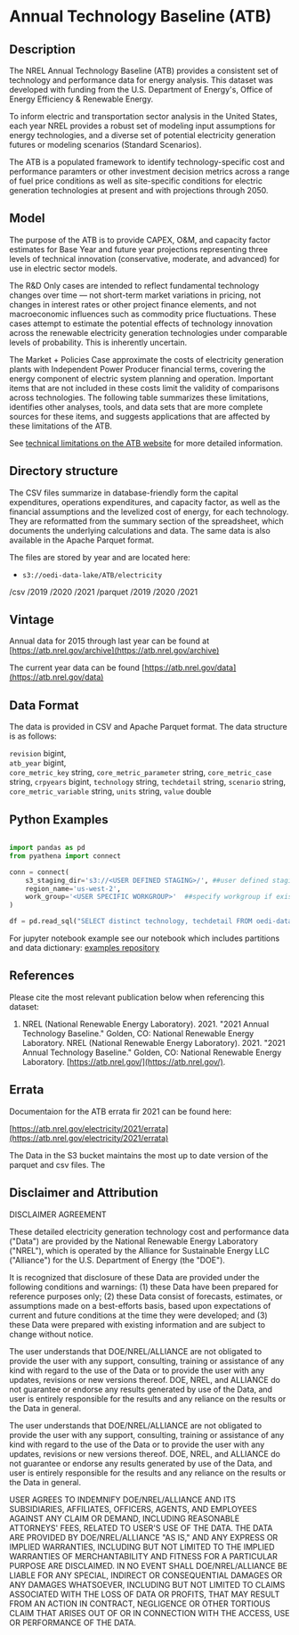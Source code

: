# Annual Technology Baseline (ATB)

## Description

The NREL Annual Technology Baseline (ATB) provides a consistent set of technology and performance data for energy analysis. This dataset was developed with funding from the U.S. Department of Energy's,
Office of Energy Efficiency & Renewable Energy.

To inform electric and transportation sector analysis in the United States, each year NREL provides a robust set of modeling input assumptions for energy technologies, and a diverse set of potential electricity generation futures or modeling scenarios (Standard Scenarios).

The ATB is a populated framework to identify technology-specific cost and performance paramters or other investment decision metrics across a range of fuel price conditions as well as site-specific conditions for electric generation technologies at present and with projections through 2050.  

## Model

The purpose of the ATB is to provide CAPEX, O&M, and capacity factor estimates for Base Year and future year projections representing three levels of technical innovation (conservative, moderate, and advanced) for use in electric sector models.

The R&D Only cases are intended to reflect fundamental technology changes over time — not short-term market variations in pricing, not changes in interest rates or other project finance elements, and not macroeconomic influences such as commodity price fluctuations. These cases attempt to estimate the potential effects of technology innovation across the renewable electricity generation technologies under comparable levels of probability. This is inherently uncertain.

The Market + Policies Case approximate the costs of electricity generation plants with Independent Power Producer financial terms, covering the energy component of electric system planning and operation. Important items that are not included in these costs limit the validity of comparisons across technologies. The following table summarizes these limitations, identifies other analyses, tools, and data sets that are more complete sources for these items, and suggests applications that are affected by these limitations of the ATB.

See [technical limitations on the ATB website](https://atb.nrel.gov/electricity/2021/technical_limitations) for more detailed information.

## Directory structure

The CSV files summarize in database-friendly form the capital expenditures, operations expenditures, and capacity factor, as well as the financial assumptions and the levelized cost of energy, for each technology. They are reformatted from the summary section of the spreadsheet, which documents the underlying calculations and data. The same data is also available in the Apache Parquet format.

The files are stored by year and are located here:
- `s3://oedi-data-lake/ATB/electricity`

/csv
  /2019
  /2020
  /2021
/parquet
  /2019
  /2020
  /2021

## Vintage

Annual data for 2015 through last year can be found at [https://atb.nrel.gov/archive](https://atb.nrel.gov/archive) 

The current year data can be found [https://atb.nrel.gov/data](https://atb.nrel.gov/data) 

## Data Format

The data is provided in CSV and Apache Parquet format. The data structure is as follows:

  `revision` bigint,     
  `atb_year` bigint,  
  `core_metric_key` string, 
  `core_metric_parameter` string, 
  `core_metric_case` string, 
  `crpyears` bigint, 
  `technology` string, 
  `techdetail` string, 
  `scenario` string, 
  `core_metric_variable` string, 
  `units` string, 
  `value` double

## Python Examples

```python

import pandas as pd
from pyathena import connect

conn = connect(
    s3_staging_dir='s3://<USER DEFINED STAGING>/', ##user defined staging directory
    region_name='us-west-2',
    work_group='<USER SPECIFIC WORKGROUP>'  ##specify workgroup if exists
)

df = pd.read_sql("SELECT distinct technology, techdetail FROM oedi-data-lake. limit 8;",conn)
```

For jupyter notebook example see our notebook which includes partitions and data dictionary: [examples repository](https://github.com/openEDI/open-data-access-tools/tree/integration/examples)

## References

Please cite the most relevant publication below when referencing this dataset:

1) NREL (National Renewable Energy Laboratory). 2021. "2021 Annual Technology Baseline." Golden, CO: National Renewable Energy Laboratory. NREL (National Renewable Energy Laboratory). 2021. "2021 Annual Technology Baseline." Golden, CO: National Renewable Energy Laboratory. [https://atb.nrel.gov/](https://atb.nrel.gov/).

## Errata

Documentaion for the ATB errata fir 2021 can be found here:

[https://atb.nrel.gov/electricity/2021/errata](https://atb.nrel.gov/electricity/2021/errata)

The Data in the S3 bucket maintains the most up to date version of the parquet and csv files. The  

## Disclaimer and Attribution

DISCLAIMER AGREEMENT

These detailed electricity generation technology cost and performance data ("Data") are provided by the National Renewable Energy Laboratory ("NREL"), which is operated by the Alliance for Sustainable Energy LLC ("Alliance") for the U.S. Department of Energy (the "DOE").

It is recognized that disclosure of these Data are provided under the following conditions and warnings: (1) these Data have been prepared for reference purposes only; (2) these Data consist of forecasts, estimates, or assumptions made on a best-efforts basis, based upon expectations of current and future conditions at the time they were developed; and (3) these Data were prepared with existing information and are subject to change without notice.

The user understands that DOE/NREL/ALLIANCE are not obligated to provide the user with any support, consulting, training or assistance of any kind with regard to the use of the Data or to provide the user with any updates, revisions or new versions thereof. DOE, NREL, and ALLIANCE do not guarantee or endorse any results generated by use of the Data, and user is entirely responsible for the results and any reliance on the results or the Data in general.

The user understands that DOE/NREL/ALLIANCE are not obligated to provide the user with any support, consulting, training or assistance of any kind with regard to the use of the Data or to provide the user with any updates, revisions or new versions thereof. DOE, NREL, and ALLIANCE do not guarantee or endorse any results generated by use of the Data, and user is entirely responsible for the results and any reliance on the results or the Data in general.

USER AGREES TO INDEMNIFY DOE/NREL/ALLIANCE AND ITS SUBSIDIARIES, AFFILIATES, OFFICERS, AGENTS, AND EMPLOYEES AGAINST ANY CLAIM OR DEMAND, INCLUDING REASONABLE ATTORNEYS' FEES, RELATED TO USER'S USE OF THE DATA. THE DATA ARE PROVIDED BY DOE/NREL/ALLIANCE "AS IS," AND ANY EXPRESS OR IMPLIED WARRANTIES, INCLUDING BUT NOT LIMITED TO THE IMPLIED WARRANTIES OF MERCHANTABILITY AND FITNESS FOR A PARTICULAR PURPOSE ARE DISCLAIMED. IN NO EVENT SHALL DOE/NREL/ALLIANCE BE LIABLE FOR ANY SPECIAL, INDIRECT OR CONSEQUENTIAL DAMAGES OR ANY DAMAGES WHATSOEVER, INCLUDING BUT NOT LIMITED TO CLAIMS ASSOCIATED WITH THE LOSS OF DATA OR PROFITS, THAT MAY RESULT FROM AN ACTION IN CONTRACT, NEGLIGENCE OR OTHER TORTIOUS CLAIM THAT ARISES OUT OF OR IN CONNECTION WITH THE ACCESS, USE OR PERFORMANCE OF THE DATA.
